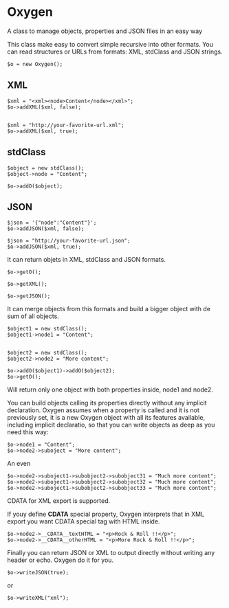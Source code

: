 # Oxygen
A class to manage objects, properties and JSON files in an easy way

This class make easy to convert simple recursive into other formats.
You can read structures or URLs from formats: XML, stdClass and JSON strings. 

```
$o = new Oxygen();
```


## XML
```
$xml = "<xml><node>Content</node></xml>";
$o->addXML($xml, false);


$xml = "http://your-favorite-url.xml";
$o->addXML($xml, true);
```

## stdClass
```
$object = new stdClass();
$object->node = "Content";

$o->addO($object);
```


## JSON
```
$json = '{"node":"Content"}';
$o->addJSON($xml, false);

$json = "http://your-favorite-url.json";
$o->addJSON($xml, true);
```


It can return objets in XML, stdClass and JSON formats.

```
$o->getO();

$o->getXML();

$o->getJSON();
```


It can merge objects from this formats and build a bigger object with de sum of all objects.
```
$object1 = new stdClass();
$object1->node1 = "Content";


$object2 = new stdClass();
$object2->node2 = "More content";

$o->addO($object1)->addO($object2);  
$o->getO();
```

Will return only one object with both properties inside, node1 and node2.

You can build objects calling its properties directly without any implicit declaration. Oxygen assumes when a property is called and it is not previously set, it is a new Oxygen object with all its features available, including implicit declaratio, so that you can write objects as deep as you need this way: 

```
$o->node1 = "Content";
$o->node2->suboject = "More content";
```

An even 

```
$o->node2->suboject1->subobject2->subobject31 = "Much more content";
$o->node2->suboject1->subobject2->subobject32 = "Much more content";
$o->node2->suboject1->subobject2->subobject33 = "Much more content";
```

CDATA for XML export is supported.

If youy define __CDATA__ special property, Oxygen interprets that in XML export you want CDATA special tag with HTML inside.

```
$o->node2->__CDATA__textHTML = "<p>Rock & Roll !!</p>";
$o->node2->__CDATA__otherHTML = "<p>More Rock & Roll !!</p>";
```

Finally you can return JSON or XML to output directly without writing any header or echo. Oxygen do it for you.
```
$o->writeJSON(true);
```
or
```
$o->writeXML("xml");
```